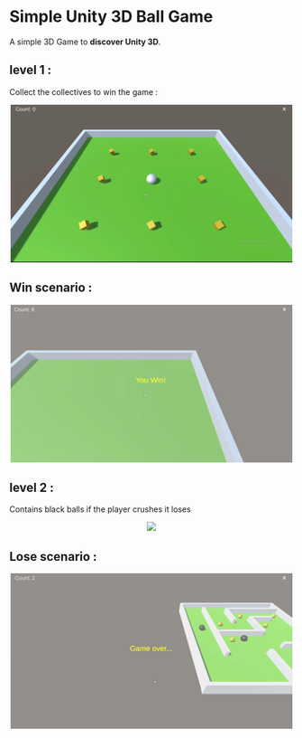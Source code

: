 
# Simple Unity 3D Ball Game

A simple 3D Game to **discover Unity 3D**.


## level 1 :
Collect the collectives to win the game :
<p align="center">
  <img  src="Screenshots/level1.png" width="500px" >

## Win scenario :
<p align="center">
  <img  src="Screenshots/winscenario.png" width="500px" >

## level 2 :
Contains black balls if the player crushes it loses
<p align="center">
  <img  src="Screenshots/level2.gif" width="500px" >

## Lose scenario :
<p align="center">
  <img  src="Screenshots/losescenario.png" width="500px" >
